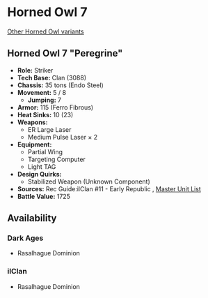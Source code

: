 # Horned Owl 7 

[Other Horned Owl variants](../horned_owl.md) 

## Horned Owl 7 "Peregrine" 

- **Role:** Striker 
- **Tech Base:** Clan (3088) 
- **Chassis:** 35 tons (Endo Steel) 
- **Movement:** 5 / 8 
  - **Jumping:** 7 
- **Armor:** 115 (Ferro Fibrous) 
- **Heat Sinks:** 10 (23) 
- **Weapons:** 
  - ER Large Laser 
  - Medium Pulse Laser × 2 
- **Equipment:** 
  - Partial Wing 
  - Targeting Computer 
  - Light TAG 
- **Design Quirks:** 
  - Stabilized Weapon (Unknown Component) 
- **Sources:** Rec Guide:ilClan #11 - Early Republic , [Master Unit List](http://masterunitlist.info/Unit/Details/7749) 
- **Battle Value:** 1725 

## Availability 

### Dark Ages 

- Rasalhague Dominion 

### ilClan 

- Rasalhague Dominion 

